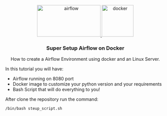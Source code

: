 <!-- PROJECT LOGO -->
<br />
<div align="center">
  <a href="https://github.com/othneildrew/Best-README-Template">
    <img src="https://airflow.apache.org/images/feature-image.png" alt="airflow" width="200" height="100">
    <img src="https://www.docker.com/wp-content/uploads/2022/05/Docker_Temporary_Image_Google_Blue_1080x1080_v1.png" alt="docker" width="100" height="100">
  </a>
 
  <h3 align="center">Super Setup Airflow on Docker</h3>

  <p>
    How to create a Airflow Environment using docker and an Linux Server.
    
  </p>
 </div>
  <p>
    In this tutorial you will have:
    <ul>
      <li>Airflow running on 8080 port</li>
      <li>Docker image to customize your python version and your requirements</li>
      <li>Bash Script that will do everything to you!</li>
  </ul>
  </p>

<p>
  After clone the repository run the command:
</p>

  ```bash
/bin/bash steup_script.sh
```
